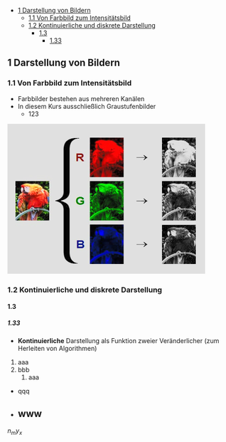 - [1 Darstellung von Bildern](#1-darstellung-von-bildern)
	- [1.1 Von Farbbild zum Intensitätsbild](#11-von-farbbild-zum-intensitätsbild)
	- [1.2 Kontinuierliche und diskrete Darstellung](#12-kontinuierliche-und-diskrete-darstellung)
		- [1.3](#13)
			- [1.33](#133)
 

## 1 Darstellung von Bildern

### 1.1 Von Farbbild zum Intensitätsbild

- Farbbilder bestehen aus mehreren Kanälen
- In diesem Kurs ausschließlich Graustufenbilder
  - 123

![img](img/1-1.png)

### 1.2 Kontinuierliche und diskrete Darstellung
#### 1.3
##### 1.33

- **Kontinuierliche** Darstellung als Funktion zweier Veränderlicher (zum Herleiten von Algorithmen)

1. aaa
2. bbb
   1. aaa



- qqq
- www
	- 

$n_my_x$

